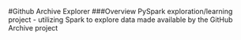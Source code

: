 #Github Archive Explorer
###Overview
PySpark exploration/learning project - utilizing Spark to explore data made available by the GitHub Archive project
